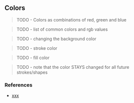 ## Colors
> TODO - Colors as combinations of red, green and blue

> TODO - list of common colors and rgb values

> TODO - changing the background color

> TODO - stroke color

> TODO - fill color

> TODO - note that the color STAYS changed for all future strokes/shapes


### References
- <a href="xxx" target="_blank">xxx</a>



